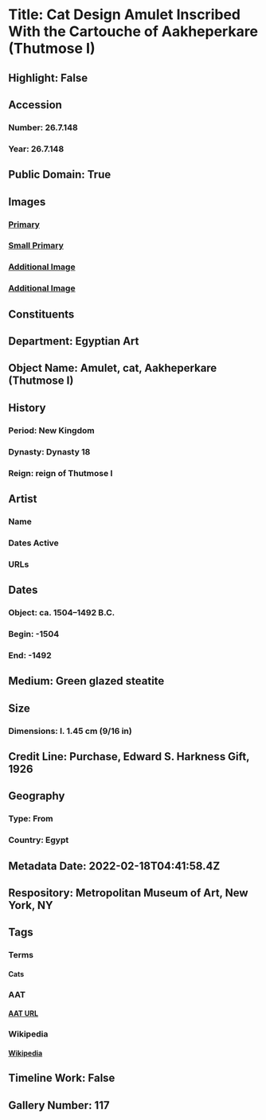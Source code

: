 # Title: Cat Design Amulet Inscribed With the Cartouche of Aakheperkare (Thutmose I)
## Highlight: False
## Accession
### Number: 26.7.148
### Year: 26.7.148
## Public Domain: True
## Images
### [Primary](https://images.metmuseum.org/CRDImages/eg/original/26.7.148_EGDP010640.jpg)
### [Small Primary](https://images.metmuseum.org/CRDImages/eg/web-large/26.7.148_EGDP010640.jpg)
### [Additional Image](https://images.metmuseum.org/CRDImages/eg/original/26.7.148_EGDP010641.jpg)
### [Additional Image](https://images.metmuseum.org/CRDImages/eg/original/26.7.148_EGDP010639.jpg)
## Constituents
## Department: Egyptian Art
## Object Name: Amulet, cat, Aakheperkare (Thutmose I)
## History
### Period: New Kingdom
### Dynasty: Dynasty 18
### Reign: reign of Thutmose I
## Artist
### Name
### Dates Active
### URLs
## Dates
### Object: ca. 1504–1492 B.C.
### Begin: -1504
### End: -1492
## Medium: Green glazed steatite
## Size
### Dimensions: l. 1.45 cm (9/16 in)
## Credit Line: Purchase, Edward S. Harkness Gift, 1926
## Geography
### Type: From
### Country: Egypt
## Metadata Date: 2022-02-18T04:41:58.4Z
## Respository: Metropolitan Museum of Art, New York, NY
## Tags
### Terms
#### Cats
### AAT
#### [AAT URL](http://vocab.getty.edu/page/aat/300265960)
### Wikipedia
#### [Wikipedia]()
## Timeline Work: False
## Gallery Number: 117